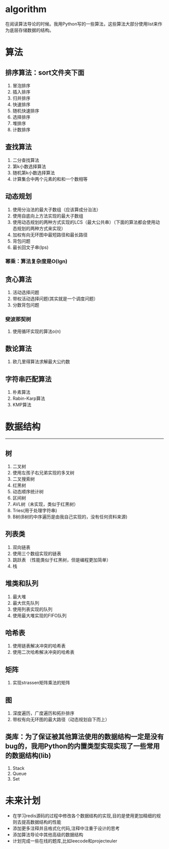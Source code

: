 algorithm
=========

在阅读算法导论的时候。我用Python写的一些算法，这些算法大部分使用list来作为底层存储数据的结构。

# 算法
## 排序算法：sort文件夹下面
1.  冒泡排序
2.  插入排序
3.  归并排序
4.  快速排序
5.  随机快速排序
6.  选择排序
7.  堆排序
8.  计数排序


## 查找算法
1.  二分查找算法
2.  第k小数选择算法
3.  随机第k小数选择算法
4.  计算集合中两个元素的和和一个数相等

## 动态规划
1.  使用分治法的最大子数组（应该算成分治法）
2.  使用自底向上方法实现的最大子数组
3.  使用动态规划的两种方式实现的LCS（最大公共串）（下面的算法都会使用动态规划的两种方式来实现）
4.  加权有向无环图中最短路径和最长路径
5.  背包问题
6.  最长回文子串(lps)

### 幂乘：算法复杂度是O(lgn)
## 贪心算法
1.  活动选择问题
2.  带权活动选择问题(其实就是一个调度问题）
3.  分数背包问题

### 斐波那契树
1.  使用循环实现的算法o(n)

## 数论算法
1.  欧几里得算法求解最大公约数

## 字符串匹配算法
1.  朴素算法
2.  Rabin-Karp算法
3.  KMP算法


# 数据结构
------------
## 树
1.  二叉树
2.  使用左孩子右兄弟实现的多叉树
3.  二叉搜索树
4.  红黑树
5.  动态顺序统计树
6.  区间树
7.  AVL树（未实现，类似于红黑树）
8.  Tries(用于处理字符串)
9.  B树(B树的中序遍历是由我自己实现的，没有任何资料来源)

## 列表类
1.  双向链表
2.  使用三个数组实现的链表
3.  跳跃表 （性能类似于红黑树，但是编程更加简单）
4.  栈

## 堆类和队列
1.  最大堆
2.  最大优先队列
3.  使用列表实现的队列
4.  使用最大堆实现的FIFO队列

## 哈希表
1.  使用链表解决冲突的哈希表
2.  使用二次哈希解决冲突的哈希表

## 矩阵
1.  实现strassen矩阵乘法的矩阵

## 图
1.  深度遍历，广度遍历和拓扑排序
2.  带权有向无环图的最大路径（动态规划自下而上）


## 类库：为了保证被其他算法使用的数据结构一定是没有bug的，我用Python的内置类型实现实现了一些常用的数据结构(lib)
1.  Stack
2.  Queue
3.  Set


未来计划
=====================
* 在学习redis源码的过程中修改各个数据结构的实现,目的是使用更加精细的规则去提高数据结构的性能
* 添加更多注释并且格式化代码,注释中注重于设计的思考
* 添加算法导论中其他高级的数据结构
* 计划完成一些在线的题库,比如leecode和projecteuler





